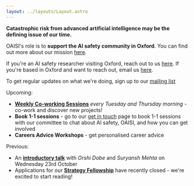 ```yaml
---
layout: ../layouts/Layout.astro
---
```


**Catastrophic risk from advanced artificial intelligence may be the defining
issue of our time.**

OAISI's role is to **support the AI safety community in Oxford**. You can find
out more about our mission [here](about).

If you're an AI safety researcher visiting Oxford, reach out to us
[here](mailto:gracie+visiting@oaisi.org). If you're based in Oxford and want to
reach out, email us [here](mailto:gracie+newmember@oaisi.org).

To get regular updates on what we're doing, sign up to our [mailing list](http://eepurl.com/i1scNU)

Upcoming:

- [**Weekly Co-working Sessions**](coworking) _every Tuesday and Thursday morning_ - co-work
  and discover new projects!
- **Book 1-1 sessions** - go to our [get in touch](getintouch) page to book 1-1 sessions with our committee to chat about AI safety, OAISI, and how you can get involved
- **Careers Advice Workshops** - get personalised career advice

Previous:

- An [**introductory talk**](introtalks) with _Orshi Dobe_ and _Suryansh Mehta_
  on Wednesday 23rd October
- Applications for our [**Strategy Fellowship**](strategy) have recently
  closed - we're excited to start reading!
